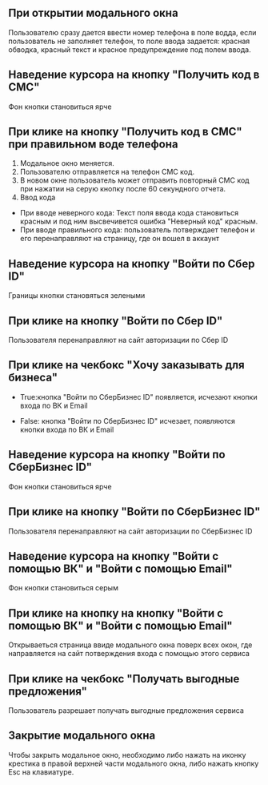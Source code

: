 ## При открытии модального окна

Пользователю сразу дается ввести номер телефона в поле водда, если пользователь не заполняет телефон, то поле ввода задается: красная обводка, красный текст и красное предупреждение под полем ввода.

## Наведение курсора на кнопку "Получить код в СМС"

Фон кнопки становиться ярче

## При клике на кнопку "Получить код в СМС" при правильном воде телефона

1. Модальное окно меняется. 
2. Пользователю отправляется на телефон СМС код. 
3. В новом окне пользователь может отправить повторный СМС код при нажатии на серую кнопку после 60 секундного отчета.
4. Ввод кода
* При вводе неверного кода: Текст поля ввода кода становиться красным и под ним высвечивется ошибка "Неверный код" красным. 
* При вводе правильного кода: пользователь потверждает телефон и его перенаправляют на страницу, где он вошел в аккаунт

## Наведение курсора на кнопку "Войти по Сбер ID"

Границы кнопки становяться зелеными

## При клике на кнопку "Войти по Сбер ID"

Пользователя перенаправляют на сайт авторизации по Сбер ID

## При клике на чекбокс "Хочу заказывать для бизнеса"

* True:кнопка "Войти по СберБизнес ID" появляется, исчезают кнопки входа по ВК и Email

* False: кнопка "Войти по СберБизнес ID" исчезает, появляются кнопки входа по ВК и Email

## Наведение курсора на кнопку "Войти по СберБизнес ID"

Фон кнопки становиться ярче

## При клике на кнопку "Войти по СберБизнес ID"

Пользователя перенаправляют на сайт авторизации по СберБизнес ID

## Наведение курсора на кнопку "Войти с помощью ВК" и "Войти с помощью Email"

Фон кнопки становиться серым

## При клике на кнопку на кнопку "Войти с помощью ВК" и "Войти с помощью Email"

Открываеться страница ввиде модального окна поверх всех окон, где направляется на сайт потверждения входа с помощью этого сервиса

## При клике на чекбокс "Получать выгодные предложения"

Пользователь разрешает получать выгодные предложения сервиса

## Закрытие модального окна

Чтобы закрыть модальное окно, необходимо либо нажать на иконку крестика в правой верхней части модального окна, либо нажать кнопку Esc на клавиатуре.


